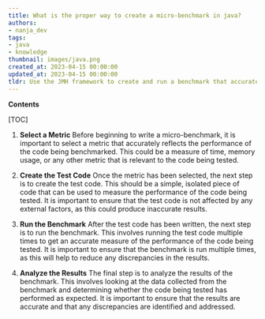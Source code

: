 ```yaml
---
title: What is the proper way to create a micro-benchmark in java?
authors:
- nanja_dev
tags:
- java
- knowledge
thumbnail: images/java.png
created_at: 2023-04-15 00:00:00
updated_at: 2023-04-15 00:00:00
tldr: Use the JMH framework to create and run a benchmark that accurately measures the performance of your code.
---
```


**Contents**

[TOC]

1. **Select a Metric** 
   Before beginning to write a micro-benchmark, it is important to select a metric that accurately reflects the performance of the code being benchmarked. This could be a measure of time, memory usage, or any other metric that is relevant to the code being tested.

2. **Create the Test Code** 
   Once the metric has been selected, the next step is to create the test code. This should be a simple, isolated piece of code that can be used to measure the performance of the code being tested. It is important to ensure that the test code is not affected by any external factors, as this could produce inaccurate results.

3. **Run the Benchmark** 
   After the test code has been written, the next step is to run the benchmark. This involves running the test code multiple times to get an accurate measure of the performance of the code being tested. It is important to ensure that the benchmark is run multiple times, as this will help to reduce any discrepancies in the results.

4. **Analyze the Results** 
   The final step is to analyze the results of the benchmark. This involves looking at the data collected from the benchmark and determining whether the code being tested has performed as expected. It is important to ensure that the results are accurate and that any discrepancies are identified and addressed.
